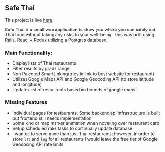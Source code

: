 ## Safe Thai

This project is live [here](https://safethai.herokuapp.com/).

Safe Thai is a small web application to show you where you can safely eat Thai food without taking any risks to your well-being. This was built using Rails, React + Redux utilizing a Postgres database.

### Main Functionality:

* Display lists of Thai restaurants
* Filter results by grade range
* Non Patented SmartLinking(tries to link to best website for restaurant)
* Utilizes Google Maps API and Google Geocoding API (to store latitude and longitude)
* Updates list of restaurants based on bounds of google maps

### Missing Features
* Individual pages for restaurants. Some backend api infrastructure is built but frontend still needs implementation
* Some kind of map marker animation when hovering over restaurant card
* Setup scheduled rake tasks to continually update database
* I wanted to serve more than just Thai restaurants; however, in order to store `lat` and `lng` for all restaurants I would leave the free tier of Google Geocoding API rate limits
